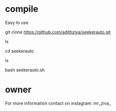 # compile
Easy to use 
   
git clone https://github.com/adithziva/seekerauto.git

ls 

cd seekerauto

ls

bash seekerauto.sh


# owner
For more information contact on
instagram: mr_ziva_

